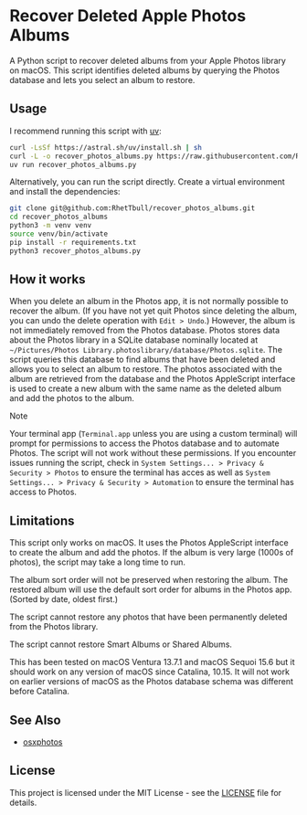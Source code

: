 # Recover Deleted Apple Photos Albums

A Python script to recover deleted albums from your Apple Photos library on macOS.
This script identifies deleted albums by querying the Photos database
and lets you select an album to restore.

## Usage

I recommend running this script with [uv](https://docs.astral.sh/uv/):

```bash
curl -LsSf https://astral.sh/uv/install.sh | sh
curl -L -o recover_photos_albums.py https://raw.githubusercontent.com/RhetTbull/recover_photos_albums/refs/heads/main/recover_photos_albums.py
uv run recover_photos_albums.py
```

Alternatively, you can run the script directly. Create a virtual environment and install the dependencies:

```bash
git clone git@github.com:RhetTbull/recover_photos_albums.git
cd recover_photos_albums
python3 -m venv venv
source venv/bin/activate
pip install -r requirements.txt
python3 recover_photos_albums.py
```

## How it works

When you delete an album in the Photos app, it is not normally possible to recover the album.
(If you have not yet quit Photos since deleting the album, you can undo the delete operation with `Edit > Undo`.)
However, the album is not immediately removed from the Photos database.
Photos stores data about the Photos library in a SQLite database nominally located at `~/Pictures/Photos Library.photoslibrary/database/Photos.sqlite`.
The script queries this database to find albums that have been deleted and allows you to select an album to restore.
The photos associated with the album are retrieved from the database and the Photos AppleScript interface is used
to create a new album with the same name as the deleted album and add the photos to the album.

> [!NOTE]
> Your terminal app (`Terminal.app` unless you are using a custom terminal) will prompt for permissions to access the Photos database and to automate Photos. The script will not work without these permissions. If you encounter issues running the script, check in `System Settings... > Privacy & Security > Photos` to ensure the terminal has acces as well as `System Settings... > Privacy & Security > Automation` to ensure the terminal has access to Photos.

## Limitations

This script only works on macOS.
It uses the Photos AppleScript interface to create the album and add the photos.
If the album is very large (1000s of photos), the script may take a long time to run.

The album sort order will not be preserved when restoring the album. The restored album will
use the default sort order for albums in the Photos app. (Sorted by date, oldest first.)

The script cannot restore any photos that have been permanently deleted from the Photos library.

The script cannot restore Smart Albums or Shared Albums.

This has been tested on macOS Ventura 13.7.1 and macOS Sequoi 15.6 but it should work on any version of macOS since Catalina, 10.15. It will not work on earlier versions of macOS as the Photos database schema was different before Catalina.

## See Also

- [osxphotos](https://github.com/RhetTbull/osxphotos)

## License

This project is licensed under the MIT License - see the [LICENSE](LICENSE) file for details.
